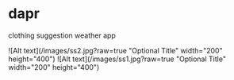 # dapr
clothing suggestion weather app

![Alt text](/images/ss2.jpg?raw=true "Optional Title" width="200" height="400")
![Alt text](/images/ss1.jpg?raw=true "Optional Title" width="200" height="400")

